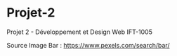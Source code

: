 # Projet-2
Projet 2 - Développement et Design Web IFT-1005


Source Image Bar : https://www.pexels.com/search/bar/
